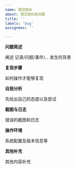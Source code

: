 ```yaml
---
name: 提交BUG
about: 提交BUG及问题
title: ''
labels: 'bug'
assignees: ''

---
```


<!--
  感谢您花时间创建一个issue，请参照一下模板进行问题描述：
-->

**问题简述**

阐述 记录/问题/事件/... 发生的背景

**复现步骤**

如何操作才能够复现

**自我分析**

先给出自己的态度以及尝试

**截图与日志**

错误的截图和日志

**操作环境**

系统配置及版本信息等

**其他补充**

其他内容补充
